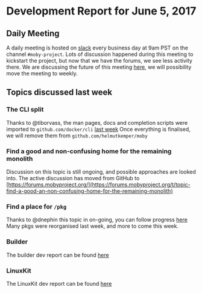 # Development Report for June 5, 2017

## Daily Meeting

A daily meeting is hosted on [slack](https://dockercommunity.slack.com) every business day at 9am PST on the channel `#moby-project`.
Lots of discussion happened during this meeting to kickstart the project, but now that we have the forums, we see less activity there.
We are discussing the future of this meeting [here](https://forums.mobyproject.org/t/of-standups-future), we will possibility move the meeting
to weekly.

## Topics discussed last week

### The CLI split

Thanks to @tiborvass, the man pages, docs and completion scripts were imported to `github.com/docker/cli` [last week](https://github.com/docker/cli/pull/147)
Once everything is finalised, we will remove them from `github.com/helmutkemper/moby`

### Find a good and non-confusing home for the remaining monolith

Discussion on this topic is still ongoing, and possible approaches are looked into. The active discussion has moved
from GitHub to [https://forums.mobyproject.org/](https://forums.mobyproject.org/t/topic-find-a-good-an-non-confusing-home-for-the-remaining-monolith)


### Find a place for `/pkg`

Thanks to @dnephin this topic in on-going, you can follow progress [here](https://github.com/helmutkemper/moby/issues/32989)
Many pkgs were reorganised last week, and more to come this week.


### Builder

The builder dev report can be found [here](builder/2017-06-05.md)


### LinuxKit

The LinuxKit dev report can be found [here](https://github.com/linuxkit/linuxkit/blob/master/reports/2017-06-03.md)
